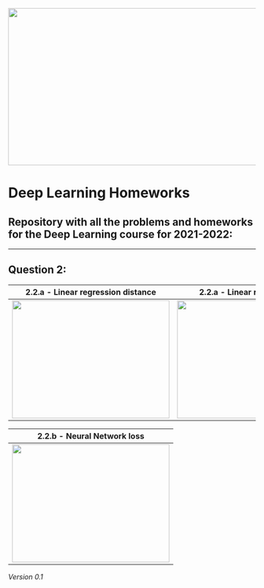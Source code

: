 <img src="https://user-images.githubusercontent.com/11770916/146428163-a6f82506-c18b-4e0a-9517-207432de7f00.png" width="640" height="320">

# Deep Learning Homeworks
## Repository with all the problems and homeworks for the Deep Learning course for 2021-2022:

---

## Question 2:

| 2.2.a -  Linear regression distance  | 2.2.a - Linear regression loss |
| ------------- | ------------- |
| <img src="https://user-images.githubusercontent.com/11770916/147471761-137161b6-f0ac-403b-b154-fc3727691fbb.png" width="320" height="240">  | <img src="https://raw.githubusercontent.com/miguel-arrf/DeepLearning-Course/main/images_q2/q2_2_a_loss.png" width="320" height="240">  |

| 2.2.b - Neural Network loss |
| ------------- |
| <img src="https://raw.githubusercontent.com/miguel-arrf/DeepLearning-Course/main/images_q2/q2_2_b.png" width="320" height="240"> |

*Version 0.1*


